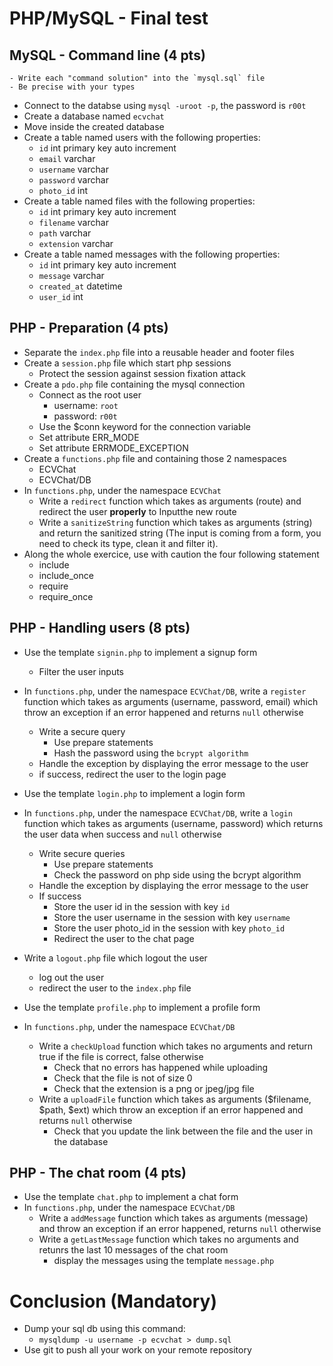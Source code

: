 # PHP/MySQL - Final test

## MySQL - Command line (4 pts)
```
- Write each "command solution" into the `mysql.sql` file 
- Be precise with your types
```
- Connect to the databse using `mysql -uroot -p`, the password is `r00t`
- Create a database named `ecvchat`
- Move inside the created database 
- Create a table named users with the following properties:
  - `id` int primary key auto increment
  - `email` varchar
  - `username` varchar
  - `password` varchar
  - `photo_id` int
- Create a table named files with the following properties:
  - `id` int primary key auto increment
  - `filename` varchar
  - `path` varchar
  - `extension` varchar
- Create a table named messages with the following properties:
  - `id` int primary key auto increment
  - `message` varchar
  - `created_at` datetime
  - `user_id` int

## PHP - Preparation (4 pts)
- Separate the `index.php` file into a reusable header and footer files
- Create a `session.php` file which start php sessions
  - Protect the session against session fixation attack
- Create a `pdo.php` file containing the mysql connection
  - Connect as the root user
    - username: `root`
    - password: `r00t`
  - Use the $conn keyword for the connection variable
  - Set attribute ERR_MODE
  - Set attribute ERRMODE_EXCEPTION
- Create a `functions.php` file and containing those 2 namespaces
  - ECVChat
  - ECVChat/DB
- In `functions.php`, under the namespace `ECVChat`
  - Write a `redirect` function which takes as arguments (route) and redirect the user **properly** to Inputthe new route
  - Write a `sanitizeString` function which takes as arguments (string) and return the sanitized string (The input is coming from a form, you need to check its type, clean it and filter it).
- Along the whole exercice, use with caution the four following statement
  - include
  - include_once
  - require
  - require_once

## PHP - Handling users (8 pts)
- Use the template `signin.php` to implement a signup form
  - Filter the user inputs
- In `functions.php`, under the namespace `ECVChat/DB`, write a `register` function which takes as arguments (username, password, email) which throw an exception if an error happened and returns `null` otherwise
  - Write a secure query
    - Use prepare statements
    - Hash the password using the `bcrypt algorithm`
  - Handle the exception by displaying the error message to the user
  - if success, redirect the user to the login page

- Use the template `login.php` to implement a login form  
- In `functions.php`, under the namespace `ECVChat/DB`, write a `login` function which takes as arguments (username, password) which returns the user data when success and `null` otherwise
  - Write secure queries
    - Use prepare statements
    - Check the password on php side using the bcrypt algorithm
  - Handle the exception by displaying the error message to the user
  - If success
    - Store the user id in the session with key `id`
    - Store the user username in the session with key `username`
    - Store the user photo_id in the session with key `photo_id`
    - Redirect the user to the chat page

- Write a `logout.php` file which logout the user
  - log out the user
  - redirect the user to the `index.php` file

- Use the template `profile.php` to implement a profile form  
- In `functions.php`, under the namespace `ECVChat/DB`
  - Write a `checkUpload` function which takes no arguments and return true if the file is correct, false otherwise
    - Check that no errors has happened while uploading
    - Check that the file is not of size 0
    - Check that the extension is a png or jpeg/jpg file
  - Write a `uploadFile` function which takes as arguments ($filename, $path, $ext) which throw an exception if an error happened and returns `null` otherwise
    - Check that you update the link between the file and the user in the database

## PHP - The chat room (4 pts)
- Use the template `chat.php` to implement a chat form  
- In `functions.php`, under the namespace `ECVChat/DB`
  - Write a `addMessage` function which takes as arguments (message) and throw an exception if an error happened, returns `null` otherwise
  - Write a `getLastMessage` function which takes no arguments and retunrs the last 10 messages of the chat room 
    - display the messages using the template `message.php`

# Conclusion (Mandatory)
- Dump your sql db using this command:
  - `mysqldump -u username -p ecvchat > dump.sql`
- Use git to push all your work on your remote repository
